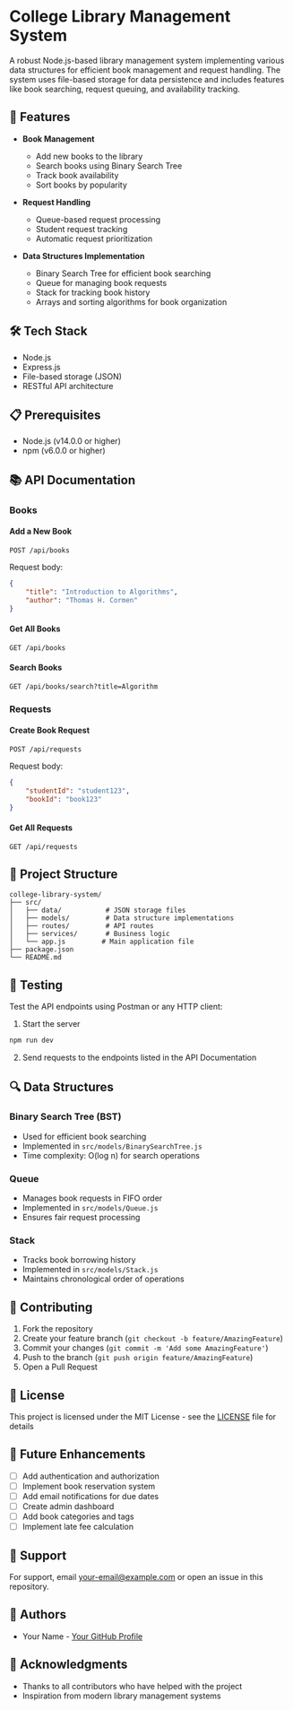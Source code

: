 # College Library Management System

A robust Node.js-based library management system implementing various data structures for efficient book management and request handling. The system uses file-based storage for data persistence and includes features like book searching, request queuing, and availability tracking.

## 🚀 Features

- **Book Management**
  - Add new books to the library
  - Search books using Binary Search Tree
  - Track book availability
  - Sort books by popularity

- **Request Handling**
  - Queue-based request processing
  - Student request tracking
  - Automatic request prioritization

- **Data Structures Implementation**
  - Binary Search Tree for efficient book searching
  - Queue for managing book requests
  - Stack for tracking book history
  - Arrays and sorting algorithms for book organization

## 🛠️ Tech Stack

- Node.js
- Express.js
- File-based storage (JSON)
- RESTful API architecture

## 📋 Prerequisites

- Node.js (v14.0.0 or higher)
- npm (v6.0.0 or higher)

## 📚 API Documentation

### Books

#### Add a New Book
```http
POST /api/books
```
Request body:
```json
{
    "title": "Introduction to Algorithms",
    "author": "Thomas H. Cormen"
}
```

#### Get All Books
```http
GET /api/books
```

#### Search Books
```http
GET /api/books/search?title=Algorithm
```

### Requests

#### Create Book Request
```http
POST /api/requests
```
Request body:
```json
{
    "studentId": "student123",
    "bookId": "book123"
}
```

#### Get All Requests
```http
GET /api/requests
```

## 📁 Project Structure

```
college-library-system/
├── src/
│   ├── data/           # JSON storage files
│   ├── models/         # Data structure implementations
│   ├── routes/         # API routes
│   ├── services/       # Business logic
│   └── app.js         # Main application file
├── package.json
└── README.md
```

## 🧪 Testing

Test the API endpoints using Postman or any HTTP client:

1. Start the server
```bash
npm run dev
```

2. Send requests to the endpoints listed in the API Documentation

## 🔍 Data Structures

### Binary Search Tree (BST)
- Used for efficient book searching
- Implemented in `src/models/BinarySearchTree.js`
- Time complexity: O(log n) for search operations

### Queue
- Manages book requests in FIFO order
- Implemented in `src/models/Queue.js`
- Ensures fair request processing

### Stack
- Tracks book borrowing history
- Implemented in `src/models/Stack.js`
- Maintains chronological order of operations

## 🤝 Contributing

1. Fork the repository
2. Create your feature branch (`git checkout -b feature/AmazingFeature`)
3. Commit your changes (`git commit -m 'Add some AmazingFeature'`)
4. Push to the branch (`git push origin feature/AmazingFeature`)
5. Open a Pull Request

## 📝 License

This project is licensed under the MIT License - see the [LICENSE](LICENSE) file for details

## 🎯 Future Enhancements

- [ ] Add authentication and authorization
- [ ] Implement book reservation system
- [ ] Add email notifications for due dates
- [ ] Create admin dashboard
- [ ] Add book categories and tags
- [ ] Implement late fee calculation

## 🛟 Support

For support, email your-email@example.com or open an issue in this repository.

## 👥 Authors

- Your Name - [Your GitHub Profile](https://github.com/yourusername)

## 🙏 Acknowledgments

- Thanks to all contributors who have helped with the project
- Inspiration from modern library management systems
